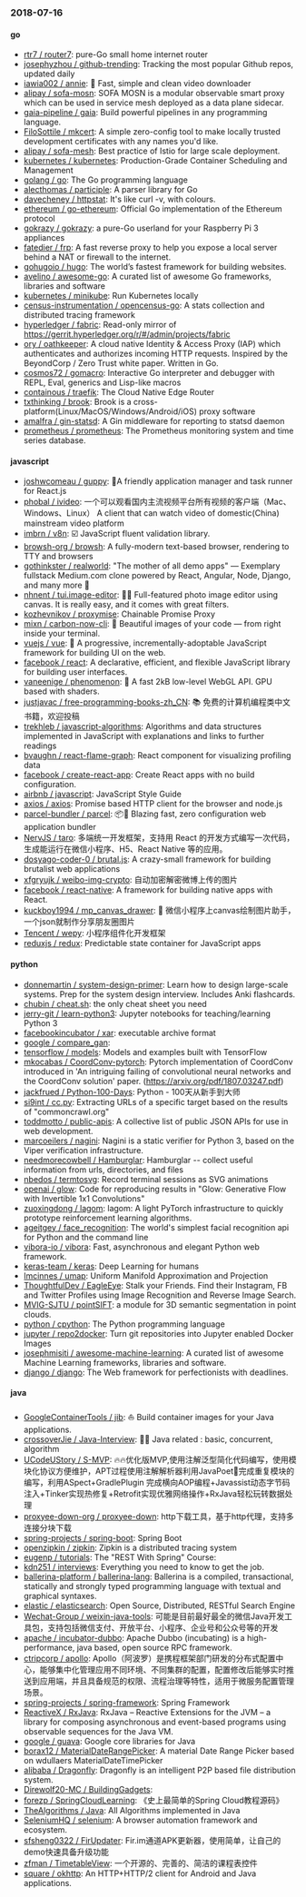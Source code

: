 ### 2018-07-16

#### go
* [rtr7 / router7](https://github.com/rtr7/router7): pure-Go small home internet router
* [josephyzhou / github-trending](https://github.com/josephyzhou/github-trending): Tracking the most popular Github repos, updated daily
* [iawia002 / annie](https://github.com/iawia002/annie): 👾 Fast, simple and clean video downloader
* [alipay / sofa-mosn](https://github.com/alipay/sofa-mosn): SOFA MOSN is a modular observable smart proxy which can be used in service mesh deployed as a data plane sidecar.
* [gaia-pipeline / gaia](https://github.com/gaia-pipeline/gaia): Build powerful pipelines in any programming language.
* [FiloSottile / mkcert](https://github.com/FiloSottile/mkcert): A simple zero-config tool to make locally trusted development certificates with any names you'd like.
* [alipay / sofa-mesh](https://github.com/alipay/sofa-mesh): Best practice of Istio for large scale deployment.
* [kubernetes / kubernetes](https://github.com/kubernetes/kubernetes): Production-Grade Container Scheduling and Management
* [golang / go](https://github.com/golang/go): The Go programming language
* [alecthomas / participle](https://github.com/alecthomas/participle): A parser library for Go
* [davecheney / httpstat](https://github.com/davecheney/httpstat): It's like curl -v, with colours.
* [ethereum / go-ethereum](https://github.com/ethereum/go-ethereum): Official Go implementation of the Ethereum protocol
* [gokrazy / gokrazy](https://github.com/gokrazy/gokrazy): a pure-Go userland for your Raspberry Pi 3 appliances
* [fatedier / frp](https://github.com/fatedier/frp): A fast reverse proxy to help you expose a local server behind a NAT or firewall to the internet.
* [gohugoio / hugo](https://github.com/gohugoio/hugo): The world’s fastest framework for building websites.
* [avelino / awesome-go](https://github.com/avelino/awesome-go): A curated list of awesome Go frameworks, libraries and software
* [kubernetes / minikube](https://github.com/kubernetes/minikube): Run Kubernetes locally
* [census-instrumentation / opencensus-go](https://github.com/census-instrumentation/opencensus-go): A stats collection and distributed tracing framework
* [hyperledger / fabric](https://github.com/hyperledger/fabric): Read-only mirror of https://gerrit.hyperledger.org/r/#/admin/projects/fabric
* [ory / oathkeeper](https://github.com/ory/oathkeeper): A cloud native Identity & Access Proxy (IAP) which authenticates and authorizes incoming HTTP requests. Inspired by the BeyondCorp / Zero Trust white paper. Written in Go.
* [cosmos72 / gomacro](https://github.com/cosmos72/gomacro): Interactive Go interpreter and debugger with REPL, Eval, generics and Lisp-like macros
* [containous / traefik](https://github.com/containous/traefik): The Cloud Native Edge Router
* [txthinking / brook](https://github.com/txthinking/brook): Brook is a cross-platform(Linux/MacOS/Windows/Android/iOS) proxy software
* [amalfra / gin-statsd](https://github.com/amalfra/gin-statsd): A Gin middleware for reporting to statsd daemon
* [prometheus / prometheus](https://github.com/prometheus/prometheus): The Prometheus monitoring system and time series database.

#### javascript
* [joshwcomeau / guppy](https://github.com/joshwcomeau/guppy): 🐠A friendly application manager and task runner for React.js
* [phobal / ivideo](https://github.com/phobal/ivideo): 一个可以观看国内主流视频平台所有视频的客户端（Mac、Windows、Linux） A client that can watch video of domestic(China) mainstream video platform
* [imbrn / v8n](https://github.com/imbrn/v8n): ☑️ JavaScript fluent validation library.
* [browsh-org / browsh](https://github.com/browsh-org/browsh): A fully-modern text-based browser, rendering to TTY and browsers
* [gothinkster / realworld](https://github.com/gothinkster/realworld): "The mother of all demo apps" — Exemplary fullstack Medium.com clone powered by React, Angular, Node, Django, and many more 🏅
* [nhnent / tui.image-editor](https://github.com/nhnent/tui.image-editor): 🍞🎨 Full-featured photo image editor using canvas. It is really easy, and it comes with great filters.
* [kozhevnikov / proxymise](https://github.com/kozhevnikov/proxymise): Chainable Promise Proxy
* [mixn / carbon-now-cli](https://github.com/mixn/carbon-now-cli): 🎨 Beautiful images of your code — from right inside your terminal.
* [vuejs / vue](https://github.com/vuejs/vue): 🖖 A progressive, incrementally-adoptable JavaScript framework for building UI on the web.
* [facebook / react](https://github.com/facebook/react): A declarative, efficient, and flexible JavaScript library for building user interfaces.
* [vaneenige / phenomenon](https://github.com/vaneenige/phenomenon): 🦄 A fast 2kB low-level WebGL API. GPU based with shaders.
* [justjavac / free-programming-books-zh_CN](https://github.com/justjavac/free-programming-books-zh_CN): 📚 免费的计算机编程类中文书籍，欢迎投稿
* [trekhleb / javascript-algorithms](https://github.com/trekhleb/javascript-algorithms): Algorithms and data structures implemented in JavaScript with explanations and links to further readings
* [bvaughn / react-flame-graph](https://github.com/bvaughn/react-flame-graph): React component for visualizing profiling data
* [facebook / create-react-app](https://github.com/facebook/create-react-app): Create React apps with no build configuration.
* [airbnb / javascript](https://github.com/airbnb/javascript): JavaScript Style Guide
* [axios / axios](https://github.com/axios/axios): Promise based HTTP client for the browser and node.js
* [parcel-bundler / parcel](https://github.com/parcel-bundler/parcel): 📦🚀 Blazing fast, zero configuration web application bundler
* [NervJS / taro](https://github.com/NervJS/taro): 多端统一开发框架，支持用 React 的开发方式编写一次代码，生成能运行在微信小程序、H5、React Native 等的应用。
* [dosyago-coder-0 / brutal.js](https://github.com/dosyago-coder-0/brutal.js): A crazy-small framework for building brutalist web applications
* [xfgryujk / weibo-img-crypto](https://github.com/xfgryujk/weibo-img-crypto): 自动加密解密微博上传的图片
* [facebook / react-native](https://github.com/facebook/react-native): A framework for building native apps with React.
* [kuckboy1994 / mp_canvas_drawer](https://github.com/kuckboy1994/mp_canvas_drawer): 🚀 微信小程序上canvas绘制图片助手，一个json就制作分享朋友圈图片
* [Tencent / wepy](https://github.com/Tencent/wepy): 小程序组件化开发框架
* [reduxjs / redux](https://github.com/reduxjs/redux): Predictable state container for JavaScript apps

#### python
* [donnemartin / system-design-primer](https://github.com/donnemartin/system-design-primer): Learn how to design large-scale systems. Prep for the system design interview. Includes Anki flashcards.
* [chubin / cheat.sh](https://github.com/chubin/cheat.sh): the only cheat sheet you need
* [jerry-git / learn-python3](https://github.com/jerry-git/learn-python3): Jupyter notebooks for teaching/learning Python 3
* [facebookincubator / xar](https://github.com/facebookincubator/xar): executable archive format
* [google / compare_gan](https://github.com/google/compare_gan): 
* [tensorflow / models](https://github.com/tensorflow/models): Models and examples built with TensorFlow
* [mkocabas / CoordConv-pytorch](https://github.com/mkocabas/CoordConv-pytorch): Pytorch implementation of CoordConv introduced in 'An intriguing failing of convolutional neural networks and the CoordConv solution' paper. (https://arxiv.org/pdf/1807.03247.pdf)
* [jackfrued / Python-100-Days](https://github.com/jackfrued/Python-100-Days): Python - 100天从新手到大师
* [si9int / cc.py](https://github.com/si9int/cc.py): Extracting URLs of a specific target based on the results of "commoncrawl.org"
* [toddmotto / public-apis](https://github.com/toddmotto/public-apis): A collective list of public JSON APIs for use in web development.
* [marcoeilers / nagini](https://github.com/marcoeilers/nagini): Nagini is a static verifier for Python 3, based on the Viper verification infrastructure.
* [needmorecowbell / Hamburglar](https://github.com/needmorecowbell/Hamburglar): Hamburglar -- collect useful information from urls, directories, and files
* [nbedos / termtosvg](https://github.com/nbedos/termtosvg): Record terminal sessions as SVG animations
* [openai / glow](https://github.com/openai/glow): Code for reproducing results in "Glow: Generative Flow with Invertible 1x1 Convolutions"
* [zuoxingdong / lagom](https://github.com/zuoxingdong/lagom): lagom: A light PyTorch infrastructure to quickly prototype reinforcement learning algorithms.
* [ageitgey / face_recognition](https://github.com/ageitgey/face_recognition): The world's simplest facial recognition api for Python and the command line
* [vibora-io / vibora](https://github.com/vibora-io/vibora): Fast, asynchronous and elegant Python web framework.
* [keras-team / keras](https://github.com/keras-team/keras): Deep Learning for humans
* [lmcinnes / umap](https://github.com/lmcinnes/umap): Uniform Manifold Approximation and Projection
* [ThoughtfulDev / EagleEye](https://github.com/ThoughtfulDev/EagleEye): Stalk your Friends. Find their Instagram, FB and Twitter Profiles using Image Recognition and Reverse Image Search.
* [MVIG-SJTU / pointSIFT](https://github.com/MVIG-SJTU/pointSIFT): a module for 3D semantic segmentation in point clouds.
* [python / cpython](https://github.com/python/cpython): The Python programming language
* [jupyter / repo2docker](https://github.com/jupyter/repo2docker): Turn git repositories into Jupyter enabled Docker Images
* [josephmisiti / awesome-machine-learning](https://github.com/josephmisiti/awesome-machine-learning): A curated list of awesome Machine Learning frameworks, libraries and software.
* [django / django](https://github.com/django/django): The Web framework for perfectionists with deadlines.

#### java
* [GoogleContainerTools / jib](https://github.com/GoogleContainerTools/jib): ⛵️ Build container images for your Java applications.
* [crossoverJie / Java-Interview](https://github.com/crossoverJie/Java-Interview): 👨‍🎓 Java related : basic, concurrent, algorithm
* [UCodeUStory / S-MVP](https://github.com/UCodeUStory/S-MVP): 🔥🔥优化版MVP,使用注解泛型简化代码编写，使用模块化协议方便维护，APT过程使用注解解析器利用JavaPoet🌝完成重复模块的编写，利用ASpect+GradlePlugin 完成横向AOP编程+Javassist动态字节码注入+Tinker实现热修复+Retrofit实现优雅网络操作+RxJava轻松玩转数据处理
* [proxyee-down-org / proxyee-down](https://github.com/proxyee-down-org/proxyee-down): http下载工具，基于http代理，支持多连接分块下载
* [spring-projects / spring-boot](https://github.com/spring-projects/spring-boot): Spring Boot
* [openzipkin / zipkin](https://github.com/openzipkin/zipkin): Zipkin is a distributed tracing system
* [eugenp / tutorials](https://github.com/eugenp/tutorials): The "REST With Spring" Course:
* [kdn251 / interviews](https://github.com/kdn251/interviews): Everything you need to know to get the job.
* [ballerina-platform / ballerina-lang](https://github.com/ballerina-platform/ballerina-lang): Ballerina is a compiled, transactional, statically and strongly typed programming language with textual and graphical syntaxes.
* [elastic / elasticsearch](https://github.com/elastic/elasticsearch): Open Source, Distributed, RESTful Search Engine
* [Wechat-Group / weixin-java-tools](https://github.com/Wechat-Group/weixin-java-tools): 可能是目前最好最全的微信Java开发工具包，支持包括微信支付、开放平台、小程序、企业号和公众号等的开发
* [apache / incubator-dubbo](https://github.com/apache/incubator-dubbo): Apache Dubbo (incubating) is a high-performance, java based, open source RPC framework.
* [ctripcorp / apollo](https://github.com/ctripcorp/apollo): Apollo（阿波罗）是携程框架部门研发的分布式配置中心，能够集中化管理应用不同环境、不同集群的配置，配置修改后能够实时推送到应用端，并且具备规范的权限、流程治理等特性，适用于微服务配置管理场景。
* [spring-projects / spring-framework](https://github.com/spring-projects/spring-framework): Spring Framework
* [ReactiveX / RxJava](https://github.com/ReactiveX/RxJava): RxJava – Reactive Extensions for the JVM – a library for composing asynchronous and event-based programs using observable sequences for the Java VM.
* [google / guava](https://github.com/google/guava): Google core libraries for Java
* [borax12 / MaterialDateRangePicker](https://github.com/borax12/MaterialDateRangePicker): A material Date Range Picker based on wdullaers MaterialDateTimePicker
* [alibaba / Dragonfly](https://github.com/alibaba/Dragonfly): Dragonfly is an intelligent P2P based file distribution system.
* [Direwolf20-MC / BuildingGadgets](https://github.com/Direwolf20-MC/BuildingGadgets): 
* [forezp / SpringCloudLearning](https://github.com/forezp/SpringCloudLearning): 《史上最简单的Spring Cloud教程源码》
* [TheAlgorithms / Java](https://github.com/TheAlgorithms/Java): All Algorithms implemented in Java
* [SeleniumHQ / selenium](https://github.com/SeleniumHQ/selenium): A browser automation framework and ecosystem.
* [sfsheng0322 / FirUpdater](https://github.com/sfsheng0322/FirUpdater): Fir.im通道APK更新器，使用简单，让自己的demo快速具备升级功能
* [zfman / TimetableView](https://github.com/zfman/TimetableView): 一个开源的、完善的、简洁的课程表控件
* [square / okhttp](https://github.com/square/okhttp): An HTTP+HTTP/2 client for Android and Java applications.
